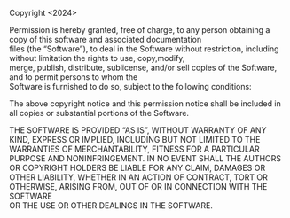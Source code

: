 

Copyright <2024> <Aymar Sedami NAHUM>

Permission is hereby granted, free of charge, to any person obtaining a copy of this software and associated documentation <br />
files (the “Software”), to deal in the Software without restriction, including without limitation the rights to use, copy,modify, <br />
merge, publish, distribute, sublicense, and/or sell copies of the Software, and to permit persons to whom the      <br />
Software is furnished to do so, subject to the following conditions:

The above copyright notice and this permission notice shall be included in all copies or substantial portions of the Software. <br/>

THE SOFTWARE IS PROVIDED “AS IS”, WITHOUT WARRANTY OF ANY KIND, EXPRESS OR IMPLIED, INCLUDING BUT NOT LIMITED TO THE WARRANTIES 
OF MERCHANTABILITY, FITNESS FOR A PARTICULAR PURPOSE AND NONINFRINGEMENT. IN NO EVENT SHALL THE AUTHORS OR COPYRIGHT HOLDERS BE 
LIABLE FOR ANY CLAIM, DAMAGES OR OTHER LIABILITY, WHETHER IN AN ACTION OF CONTRACT, TORT OR OTHERWISE, ARISING FROM, OUT OF OR IN CONNECTION WITH THE SOFTWARE <br /> 
OR THE USE OR OTHER DEALINGS IN THE SOFTWARE.
